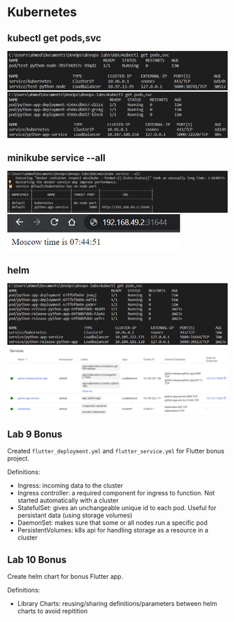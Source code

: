 # Kubernetes

## kubectl get pods,svc

![Outpout of get pods and svc after manual](../screenshots/lab9/kubectl-get-pods-svc-1.png)
![Outpout of get pods and svc after apply](../screenshots/lab9/kubectl-get-pods-svc-2.png)

## minikube service --all

![Outpout of Service All Console](../screenshots/lab9/service-all-console.png)
![Outpout of Service All Browser](../screenshots/lab9/service-all-browser.png)

## helm

![helm cmd get pods and svc](../screenshots/lab10/helm-cmd-get-pds-svc.png)
![helm k8s dashboard](../screenshots/lab10/helm-k8s-dashboard.png)

## Lab 9 Bonus

Created `flutter_deployment.yml` and `flutter_service.yml` for Flutter bonus project.

Definitions:

- Ingress: incoming data to the cluster
- Ingress controller: a required component for ingress to function. Not started automatically with a cluster
- StatefulSet: gives an unchangeable unique id to each pod. Useful for persistant data (using storage volumes)
- DaemonSet: makes sure that some or all nodes run a specific pod
- PersistentVolumes: k8s api for handling storage as a resource in a cluster

## Lab 10 Bonus

Create helm chart for bonus Flutter app.

Definitions:

- Library Charts: reusing/sharing definitions/parameters between helm charts to avoid repitition
